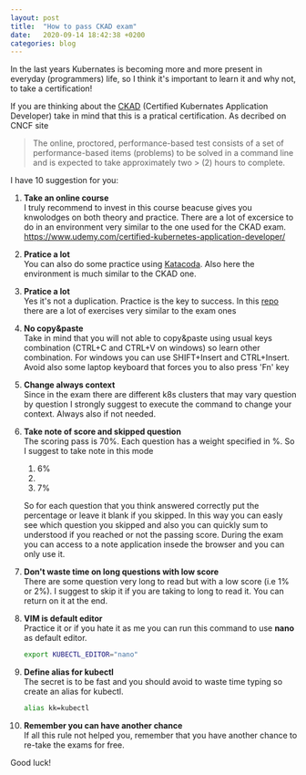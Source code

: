 ```yaml
---
layout: post
title:  "How to pass CKAD exam"
date:   2020-09-14 18:42:38 +0200
categories: blog
---
```

In the last years Kubernates is becoming more and more present in everyday (programmers) life, so I think it's important to learn it and why not, to take a certification!

If you are thinking about the [CKAD](https://www.cncf.io/certification/ckad/) (Certified Kubernates Application Developer) take in mind that this is a pratical certification. As decribed on CNCF site 

> The online, proctored, performance-based test consists of a set of performance-based items (problems) to be solved in a command line and is expected to take approximately two > (2) hours to complete.

I have 10 suggestion for you:

1. **Take an online course** \
    I truly recommend to invest in this course beacuse gives you knwolodges on both theory and practice. There are a lot of excersice to do in an environment very similar to the one used for the CKAD exam. https://www.udemy.com/certified-kubernetes-application-developer/
2. **Pratice a lot** \
    You can also do some practice using [Katacoda](https://www.katacoda.com/). Also here the environment is much similar to the CKAD one.
3. **Pratice a lot** \
    Yes it's not a duplication. Practice is the key to success. In this [repo](https://github.com/dgkanatsios/CKAD-exercises) there are a lot of exercises very similar to the exam ones
4. **No copy&paste** \
    Take in mind that you will not able to copy&paste using usual keys combination (CTRL+C and CTRL+V on windows) so learn other combination. For windows you can use SHIFT+Insert and CTRL+Insert. Avoid also some laptop keyboard that forces you to also press 'Fn' key
5. **Change always context** \
   Since in the exam there are different k8s clusters that may vary question by question I strongly suggest to execute the command to change your context. Always also if not needed. 
6. **Take note of score and skipped question** \
    The scoring pass is 70%. Each question has a weight specified in %. So I suggest to take note in this mode
    1. 6%
    2. 
    3. 7%
    
    So for each question that you think answered correctly put the percentage or leave it blank if you skipped. In this way you can easly see which question you skipped and also you can quickly sum to understood if you reached or not the passing score. During the exam you can access to a note application insede the browser and you can only use it. 
7. **Don't waste time on long questions with low score** \
   There are some question very long to read but with a low score (i.e 1% or 2%). I suggest to skip it if you are taking to long to read it. You can return on it at the end. 
8. **VIM is default editor** \
	Practice it or if you hate it as me you can run this command to use **nano** as default editor.
	```bash
	export KUBECTL_EDITOR="nano"
	```
9. **Define alias for kubectl** \
    The secret is to be fast and you should avoid to waste time typing so create an alias for kubectl.
	```bash
	alias kk=kubectl
	```
10. **Remember you can have another chance** \
    If all this rule not helped you, remember that you have another chance to re-take the exams for free. 
    
Good luck!
